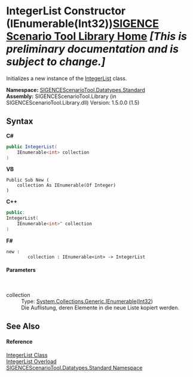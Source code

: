 # IntegerList Constructor (IEnumerable(Int32))<a href="https://github.com/ObiWanLansi/SIGENCE-Scenario-Tool">SIGENCE Scenario Tool Library Home</a> _**\[This is preliminary documentation and is subject to change.\]**_

Initializes a new instance of the <a href="73ba2050-b0bb-fe09-df84-fe657408da53.md">IntegerList</a> class.

**Namespace:**&nbsp;<a href="4b1b995e-87c4-6070-6d15-626c8f737706.md">SIGENCEScenarioTool.Datatypes.Standard</a><br />**Assembly:**&nbsp;SIGENCEScenarioTool.Library (in SIGENCEScenarioTool.Library.dll) Version: 1.5.0.0 (1.5)

## Syntax

**C#**<br />
``` C#
public IntegerList(
	IEnumerable<int> collection
)
```

**VB**<br />
``` VB
Public Sub New ( 
	collection As IEnumerable(Of Integer)
)
```

**C++**<br />
``` C++
public:
IntegerList(
	IEnumerable<int>^ collection
)
```

**F#**<br />
``` F#
new : 
        collection : IEnumerable<int> -> IntegerList
```


#### Parameters
&nbsp;<dl><dt>collection</dt><dd>Type: <a href="http://msdn2.microsoft.com/en-us/library/9eekhta0" target="_blank">System.Collections.Generic.IEnumerable</a>(<a href="http://msdn2.microsoft.com/en-us/library/td2s409d" target="_blank">Int32</a>)<br />Die Auflistung, deren Elemente in die neue Liste kopiert werden.</dd></dl>

## See Also


#### Reference
<a href="73ba2050-b0bb-fe09-df84-fe657408da53.md">IntegerList Class</a><br /><a href="e57d1bb1-7458-ee87-ae4d-e914ef2a1742.md">IntegerList Overload</a><br /><a href="4b1b995e-87c4-6070-6d15-626c8f737706.md">SIGENCEScenarioTool.Datatypes.Standard Namespace</a><br />